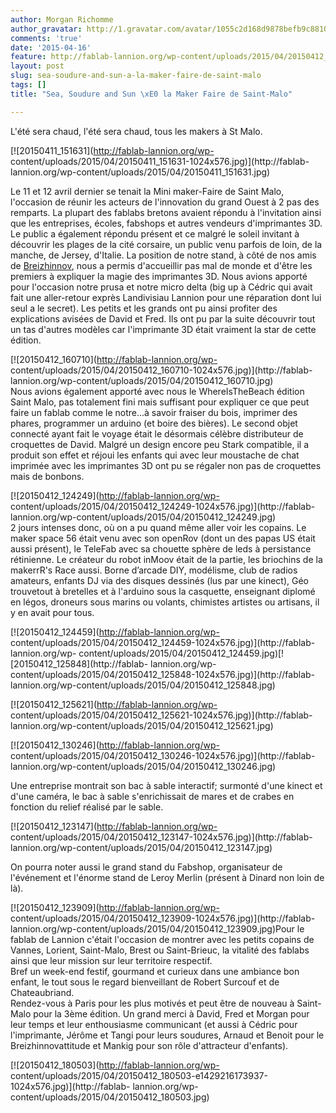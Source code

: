 ```yaml
---
author: Morgan Richomme
author_gravatar: http://1.gravatar.com/avatar/1055c2d168d9878befb9c8810eda96dc?s=96&d=mm&r=g
comments: 'true'
date: '2015-04-16'
feature: http://fablab-lannion.org/wp-content/uploads/2015/04/20150412_181540.jpg
layout: post
slug: sea-soudure-and-sun-a-la-maker-faire-de-saint-malo
tags: []
title: "Sea, Soudure and Sun \xE0 la Maker Faire de Saint-Malo"

---
```

L'été sera chaud, l'été sera chaud, tous les makers à St Malo.

[![20150411_151631](http://fablab-lannion.org/wp-
content/uploads/2015/04/20150411_151631-1024x576.jpg)](http://fablab-
lannion.org/wp-content/uploads/2015/04/20150411_151631.jpg)

Le 11 et 12 avril dernier se tenait la Mini maker-Faire de Saint Malo,
l'occasion de réunir les acteurs de l'innovation du grand Ouest à 2 pas des
remparts. La plupart des fablabs bretons avaient répondu à l'invitation ainsi
que les entreprises, écoles, fabshops et autres vendeurs d'imprimantes 3D. Le
public a également répondu présent et ce malgré le soleil invitant à découvrir
les plages de la cité corsaire, un public venu parfois de loin, de la manche,
de Jersey, d'Italie. La position de notre stand, à côté de nos amis de
[Breizhinnov](http://www.breizhinnov.fr/), nous a permis d'accueillir pas mal
de monde et d'être les premiers à expliquer la magie des imprimantes 3D. Nous
avions apporté pour l'occasion notre prusa et notre micro delta (big up à
Cédric qui avait fait une aller-retour exprès Landivisiau Lannion pour une
réparation dont lui seul a le secret). Les petits et les grands ont pu ainsi
profiter des explications avisées de David et Fred. Ils ont pu par la suite
découvrir tout un tas d'autres modèles car l'imprimante 3D était vraiment la
star de cette édition.

[![20150412_160710](http://fablab-lannion.org/wp-
content/uploads/2015/04/20150412_160710-1024x576.jpg)](http://fablab-
lannion.org/wp-content/uploads/2015/04/20150412_160710.jpg)  
Nous avions également apporté avec nous le WhereIsTheBeach édition Saint Malo,
pas totalement fini mais suffisant pour expliquer ce que peut faire un fablab
comme le notre…à savoir fraiser du bois, imprimer des phares, programmer un
arduino (et boire des bières). Le second objet connecté ayant fait le voyage
était le désormais célèbre distributeur de croquettes de David. Malgré un
design encore peu Stark compatible, il a produit son effet et réjoui les
enfants qui avec leur moustache de chat imprimée avec les imprimantes 3D ont
pu se régaler non pas de croquettes mais de bonbons.



[![20150412_124249](http://fablab-lannion.org/wp-
content/uploads/2015/04/20150412_124249-1024x576.jpg)](http://fablab-
lannion.org/wp-content/uploads/2015/04/20150412_124249.jpg)  
2 jours intenses donc, où on a pu quand même aller voir les copains. Le maker
space 56 était venu avec son openRov (dont un des papas US était aussi
présent), le TeleFab avec sa chouette sphère de leds à persistance rétinienne.
Le créateur du robot inMoov était de la partie, les briochins de la makerrR's
Race aussi. Borne d’arcade DIY, modélisme, club de radios amateurs, enfants DJ
via des disques dessinés (lus par une kinect), Géo trouvetout à bretelles et à
l'arduino sous la casquette, enseignant diplomé en légos, droneurs sous marins
ou volants, chimistes artistes ou artisans, il y en avait pour tous.

[![20150412_124459](http://fablab-lannion.org/wp-
content/uploads/2015/04/20150412_124459-1024x576.jpg)](http://fablab-
lannion.org/wp-
content/uploads/2015/04/20150412_124459.jpg)[![20150412_125848](http://fablab-
lannion.org/wp-
content/uploads/2015/04/20150412_125848-1024x576.jpg)](http://fablab-
lannion.org/wp-content/uploads/2015/04/20150412_125848.jpg)

[![20150412_125621](http://fablab-lannion.org/wp-
content/uploads/2015/04/20150412_125621-1024x576.jpg)](http://fablab-
lannion.org/wp-content/uploads/2015/04/20150412_125621.jpg)

[![20150412_130246](http://fablab-lannion.org/wp-
content/uploads/2015/04/20150412_130246-1024x576.jpg)](http://fablab-
lannion.org/wp-content/uploads/2015/04/20150412_130246.jpg)

Une entreprise montrait son bac à sable interactif; surmonté d'une kinect et
d'une caméra, le bac à sable s'enrichissait de mares et de crabes en fonction
du relief réalisé par le sable.

[![20150412_123147](http://fablab-lannion.org/wp-
content/uploads/2015/04/20150412_123147-1024x576.jpg)](http://fablab-
lannion.org/wp-content/uploads/2015/04/20150412_123147.jpg)









On pourra noter aussi le grand stand du Fabshop, organisateur de l'événement
et l'énorme stand de Leroy Merlin (présent à Dinard non loin de là).

[![20150412_123909](http://fablab-lannion.org/wp-
content/uploads/2015/04/20150412_123909-1024x576.jpg)](http://fablab-
lannion.org/wp-content/uploads/2015/04/20150412_123909.jpg)Pour le fablab de
Lannion c'était l'occasion de montrer avec les petits copains de Vannes,
Lorient, Saint-Malo, Brest ou Saint-Brieuc, la vitalité des fablabs ainsi que
leur mission sur leur territoire respectif.  
Bref un week-end festif, gourmand et curieux dans une ambiance bon enfant, le
tout sous le regard bienveillant de Robert Surcouf et de Chateaubriand.  
Rendez-vous à Paris pour les plus motivés et peut être de nouveau à Saint-Malo
pour la 3ème édition. Un grand merci à David, Fred et Morgan pour leur temps
et leur enthousiasme communicant (et aussi à Cédric pour l'imprimante, Jérôme
et Tangi pour leurs soudures, Arnaud et Benoit pour le Breizhinnovattitude et
Mankig pour son rôle d'attracteur d'enfants).

[![20150412_180503](http://fablab-lannion.org/wp-
content/uploads/2015/04/20150412_180503-e1429216173937-1024x576.jpg)](http://fablab-
lannion.org/wp-content/uploads/2015/04/20150412_180503.jpg)


